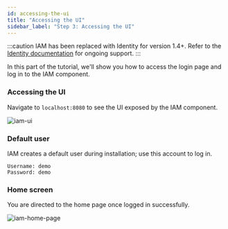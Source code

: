 ```yaml
---
id: accessing-the-ui
title: "Accessing the UI"
sidebar_label: "Step 3: Accessing the UI"
---
```


:::caution
IAM has been replaced with Identity for version 1.4+. Refer to the
[Identity documentation](../../../identity/what-is-identity.md) for ongoing support.
:::

In this part of the tutorial, we'll show you how to access the login page and log in to the IAM component.

### Accessing the UI

Navigate to `localhost:8080` to see the UI exposed by the IAM component.

![iam-ui](../img/iam-ui.png)

### Default user

IAM creates a default user during installation; use this account to log in.

```text
Username: demo
Password: demo
```

### Home screen

You are directed to the home page once logged in successfully.

![iam-home-page](../img/iam-home-page.png)
